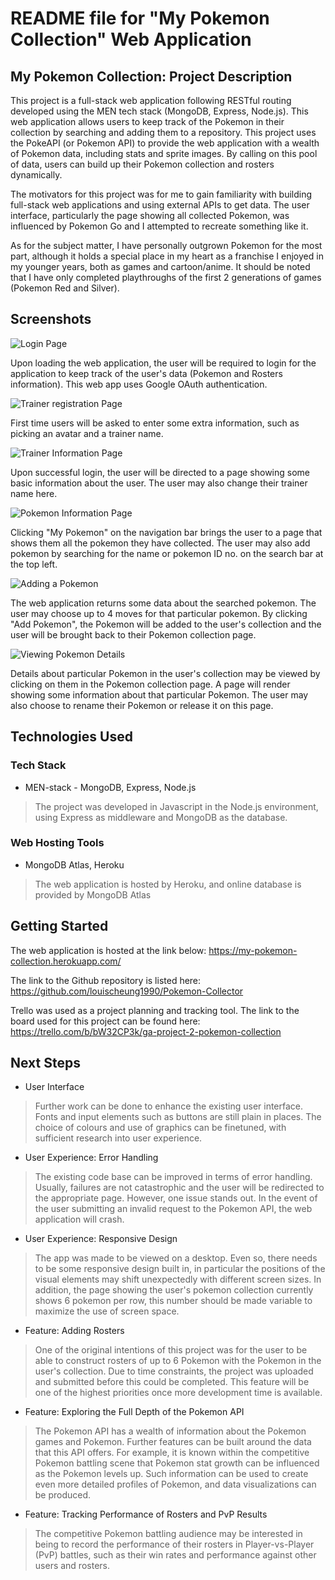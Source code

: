 # README file for "My Pokemon Collection" Web Application

## My Pokemon Collection: Project Description

This project is a full-stack web application following RESTful routing developed using the MEN tech stack (MongoDB, Express, Node.js). This web application allows users to keep track of the Pokemon in their collection by searching and adding them to a repository. This project uses the PokeAPI (or Pokemon API) to provide the web application with a wealth of Pokemon data, including stats and sprite images. By calling on this pool of data, users can build up their Pokemon collection and rosters dynamically.

The motivators for this project was for me to gain familiarity with building full-stack web applications and using external APIs to get data. The user interface, particularly the page showing all collected Pokemon, was influenced by Pokemon Go and I attempted to recreate something like it. 

As for the subject matter, I have personally outgrown Pokemon for the most part, although it holds a special place in my heart as a franchise I enjoyed in my younger years, both as games and cartoon/anime. It should be noted that I have only completed playthroughs of the first 2 generations of games (Pokemon Red and Silver).


## Screenshots

![Login Page](https://i.imgur.com/M0GMRq8.png)

Upon loading the web application, the user will be required to login for the application to keep track of the user's data (Pokemon and Rosters information). This web app uses Google OAuth authentication.

![Trainer registration Page](https://i.imgur.com/b2lt5au.png)

First time users will be asked to enter some extra information, such as picking an avatar and a trainer name.

![Trainer Information Page](https://i.imgur.com/UEZXfIk.png)

Upon successful login, the user will be directed to a page showing some basic information about the user. The user may also change their trainer name here.

![Pokemon Information Page](https://i.imgur.com/AedXpHo.png)

Clicking "My Pokemon" on the navigation bar brings the user to a page that shows them all the pokemon they have collected. The user may also add pokemon by searching for the name or pokemon ID no. on the search bar at the top left.

![Adding a Pokemon](https://i.imgur.com/4gjG4EF.png)

The web application returns some data about the searched pokemon. The user may choose up to 4 moves for that particular pokemon. By clicking "Add Pokemon", the Pokemon will be added to the user's collection and the user will be brought back to their Pokemon collection page.

![Viewing Pokemon Details](https://i.imgur.com/E20ZSOp.png)

Details about particular Pokemon in the user's collection may be viewed by clicking on them in the Pokemon collection page. A page will render showing some information about that particular Pokemon. The user may also choose to rename their Pokemon or release it on this page.


## Technologies Used

### Tech Stack

* MEN-stack - MongoDB, Express, Node.js

> The project was developed in Javascript in the Node.js environment, using Express as middleware and MongoDB as the database.

### Web Hosting Tools

* MongoDB Atlas, Heroku

> The web application is hosted by Heroku, and online database is provided by MongoDB Atlas


## Getting Started

The web application is hosted at the link below:
https://my-pokemon-collection.herokuapp.com/

The link to the Github repository is listed here:
https://github.com/louischeung1990/Pokemon-Collector

Trello was used as a project planning and tracking tool. The link to the board used for this project can be found here:
https://trello.com/b/bW32CP3k/ga-project-2-pokemon-collection


## Next Steps

* User Interface

> Further work can be done to enhance the existing user interface. Fonts and input elements such as buttons are still plain in places. The choice of colours and use of graphics can be finetuned, with sufficient research into user experience.

* User Experience: Error Handling

> The existing code base can be improved in terms of error handling. Usually, failures are not catastrophic and the user will be redirected to the appropriate page. However, one issue stands out. In the event of the user submitting an invalid request to the Pokemon API, the web application will crash.

* User Experience: Responsive Design

> The app was made to be viewed on a desktop. Even so, there needs to be some responsive design built in, in particular the positions of the visual elements may shift unexpectedly with different screen sizes. In addition, the page showing the user's pokemon collection currently shows 6 pokemon per row, this number should be made variable to maximize the use of screen space.

* Feature: Adding Rosters

> One of the original intentions of this project was for the user to be able to construct rosters of up to 6 Pokemon with the Pokemon in the user's collection. Due to time constraints, the project was uploaded and submitted before this could be completed. This feature will be one of the highest priorities once more development time is available.

* Feature: Exploring the Full Depth of the Pokemon API

> The Pokemon API has a wealth of information about the Pokemon games and Pokemon. Further features can be built around the data that this API offers. For example, it is known within the competitive Pokemon battling scene that Pokemon stat growth can be influenced as the Pokemon levels up. Such information can be used to create even more detailed profiles of Pokemon, and data visualizations can be produced. 

* Feature: Tracking Performance of Rosters and PvP Results

> The competitive Pokemon battling audience may be interested in being to record the performance of their rosters in Player-vs-Player (PvP) battles, such as their win rates and performance against other users and rosters. 
